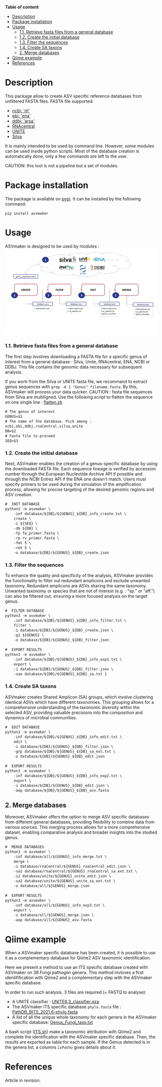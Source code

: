 **Table of content**
- [Description](#description)
- [Package installation](#package-installation)
- [Usage](#usage)
    - [1.1. Retrieve fasta files from a general database](#11-retrieve-fasta-files-from-a-general-database)
    - [1.2. Create the initial database](#12-create-the-initial-database)
    - [1.3. Filter the sequences](#13-filter-the-sequences)
    - [1.4. Create SA taxons](#14-create-sa-taxons)
  - [2. Merge databases](#2-merge-databases)
- [Qiime example](#qiime-example)
- [References](#references)

# Description

This package allow to create ASV specific reference databases from unfiltered FASTA files. FASTA file supported:
- [ncbi: 'nt'](https://www.ncbi.nlm.nih.gov/nucleotide/)
- [ebi: 'ena'](https://www.ebi.ac.uk/ena/browser/home)
- [ddbj: 'arsa'](http://ddbj.nig.ac.jp/arsa/)
- [RNAcentral](https://rnacentral.org/)
- [UNITE](https://unite.ut.ee/repository.php)
- [Silva](https://www.arb-silva.de/)

It is mainly intended to be used by command line. However, some modules can be used inside python scripts. Most of the database creation is automatically done, only a few commands are left to the user.

CAUTION: this tool is not a pipeline but a set of modules.

# Package installation

The package is available on  [pypi](https://pypi.org/). It can be installed by the following command: 

```shell
pip install asvmaker
```

# Usage
ASVmaker is designed to be used by modules : ![Drag Racing](res/usage_steps.png)


### 1.1. Retrieve fasta files from a general database
The first step involves downloading a FASTA file for a specific genus of interest from a general database : Silva, Unite, RNAcentral, ENA, NCBI or DDBJ. This file contains the genomic data necessary for subsequent analysis.

If you work from the Silva or UNITE fasta file, we recommand to extract genus sequences with `grep -A 1 "Genus" filename.fasta`. By this, ASVmaker will process your data quicker. CAUTION : fasta file sequences from Silva are multiligned. Use the following script to flatten the sequence on one single line : [flatten.sh](samples/flatten.sh)


```shell
# The genus of interest
GENUS=$1
# The name of the database. Pick among : ncbi,ebi,ddbj,rnaCentral,silva,unite
DB=$2
# Fasta file to proceed
SEQ=$3
```


### 1.2. Create the initial database
Next, ASVmaker enables the creation of a genus-specific database by using the downloaded FASTA file. Each sequence lineage is verified by accession number through the European Nucleotide Archive API if possible and through the NCBI Entrez API if the ENA one doesn't match. Users must specify primers to be used during the simulation of the amplification process, allowing for precise targeting of the desired genomic regions and ASV creation.

```shell
#  INIT DATABASE
python3 -m asvmaker \
    -inf database/${DB}/${GENUS}_${DB}_info_create.txt \
    create \
    -i ${SEQ} \
    -db ${DB} \
    -fp fw_primer.fasta \
    -rp rv_primer.fasta \
    -fmt 5 \
    -rmt 5 \
    -o database/${DB}/${GENUS}_${DB}_create.json
```
### 1.3. Filter the sequences
To enhance the quality and specificity of the analysis, ASVmaker provides the functionality to filter out redundant amplicons and exclude unwanted taxonomy. Redundant amplicons are ASVs sharing the same taxonomy. Unwanted taxonomy or species that are not of interest (e.g. : “sp.” or “aff.”) can also be filtered out, ensuring a more focused analysis on the target genus. 

```shell
#  FILTER DATABASE
python3 -m asvmaker \
    -inf database/${DB}/${GENUS}_${DB}_info_filter.txt \
    filter \
    -i database/${DB}/${GENUS}_${DB}_create.json \
    -g1 ${GENUS} \
    -o database/${DB}/${GENUS}_${DB}_filter.json

#  EXPORT RESULTS
python3 -m asvmaker \
    -inf database/${DB}/${GENUS}_${DB}_info_exp1.txt \
    export \
    -i database/${DB}/${GENUS}_${DB}_filter.json \
    -sao database/${DB}/${GENUS}_${DB}_sa.txt 1
```

### 1.4. Create SA taxons

ASVmaker creates Shared Amplicon (SA) groups, which involve clustering identical ASVs which have different taxonomies. This grouping allows for a comprehensive understanding of the taxonomic diversity within the selected ASV, providing valuable precisions into the composition and dynamics of microbial communities.

```shell
#  EDIT DATABASE
python3 -m asvmaker \
    -inf database/${DB}/${GENUS}_${DB}_info_edit.txt \
    edit \
    -i database/${DB}/${GENUS}_${DB}_filter.json \
    -grp database/${DB}/${GENUS}_${DB}_sa_ext.txt \
    -o database/${DB}/${GENUS}_${DB}_edit.json

#  EXPORT RESULTS
python3 -m asvmaker \
    -inf database/${DB}/${GENUS}_${DB}_info_exp2.txt \
    export \
    -i database/${DB}/${GENUS}_${DB}_edit.json \
    -aop database/${DB}/${GENUS}_${DB}_asv.fasta
```

## 2. Merge databases

Moreover, ASVmaker offers the option to merge ASV specific databases from different general databases, providing flexibility to combine data from various sources. This merging process allows for a more comprehensive dataset, enabling comparative analysis and broader insights into the studied genus.

```shell
#  MERGE DATABASES
python3 -m asvmaker \
    -inf database/all/${GENUS}_info_merge.txt \
    merge \
    -i database/rnaCentral/${GENUS}_rnaCentral_edit.json \
    -sa1 database/rnaCentral/${GENUS}_rnaCentral_sa_ext.txt \
    -i2 database/unite/${GENUS}_unite_edit.json \
    -sa2 database/unite/${GENUS}_unite_sa_ext.txt \
    -o database/all/${GENUS}_merge.json

#  EXPORT RESULTS
python3 -m asvmaker \
    -inf database/all/${GENUS}_info_exp3.txt \
    export \
    -i database/all/${GENUS}_merge.json \
    -aop database/all/${GENUS}_asv.fasta
```

# Qiime example

When a ASVmaker specific database has been created, it is possible to use it as a complementary database
for Qiime2 ASV taxonomic identification.

Here we present a method to use an ITS specific database created with ASVmaker on 38 Fungi pathogen genera.
This method invloves a first identifification with Qiime2 and a complementary step with the ASVmaker specific database.

In order to run such analysis, 3 files are required (+ FASTQ to analyse):
- A UNITE classifier : [UNITE8.3_classifier.qza]([./samples/qiime_example/ref/UNITE8.3_classifier.qza](https://github.com/colinbrislawn/unite-train/releases/download/8.3-qiime2-2021.11-demo/unite_ver8_99_all_10.05.2021.qza))
- The ASVmaker ITS specific database `phylo.fasta` file : [PathDB_BITS_2021.6-phylo.fasta](./samples/qiime_example/ref/PathDB_BITS_2021.6-phylo.fasta)
- A list of all the unique whole taxonomy for each genera in the ASVmaker specific database:
[Genus_Fungi_taxo.txt](./samples/qiime_example/ref/Genus_Fungi_taxo.txt)

A bash script ([ITS.sh](./samples/qiime_example/ITS.sh)) make a taxonomic attribution with Qiime2 and complete the identification with the ASVmaker specific database. Then, the results are exported as table for each sample. If the Genus detected is in the genera list, a columns `isPatho` gives details about it.

# References
Article in revision.